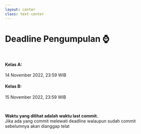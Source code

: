 ```yaml
---
layout: center
class: text-center
---
```


# Deadline Pengumpulan ⌚

<div grid="~ cols-2 gap-32" style="margin-top: 48px">
<div>

#### Kelas A:

14 November 2022, 23:59 WIB

</div>
<div>

#### Kelas B:

15 November 2022, 23:59 WIB

</div>
</div>

<br>

**Waktu yang dilihat adalah waktu last commit.**<br> Jika ada yang commit melewati deadline walaupun sudah commit sebelumnya akan dianggap telat
